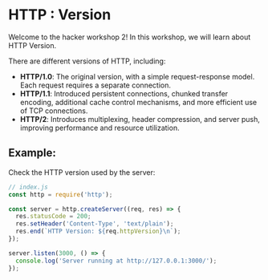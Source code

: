 # HTTP : Version

Welcome to the hacker workshop 2! In this workshop, we will learn about HTTP Version.

There are different versions of HTTP, including:

- **HTTP/1.0**: The original version, with a simple request-response model. Each request requires a separate connection.
- **HTTP/1.1**: Introduced persistent connections, chunked transfer encoding, additional cache control mechanisms, and more efficient use of TCP connections.
- **HTTP/2**: Introduces multiplexing, header compression, and server push, improving performance and resource utilization.

## Example:
Check the HTTP version used by the server:

```js
// index.js
const http = require('http');

const server = http.createServer((req, res) => {
  res.statusCode = 200;
  res.setHeader('Content-Type', 'text/plain');
  res.end(`HTTP Version: ${req.httpVersion}\n`);
});

server.listen(3000, () => {
  console.log('Server running at http://127.0.0.1:3000/');
});
```